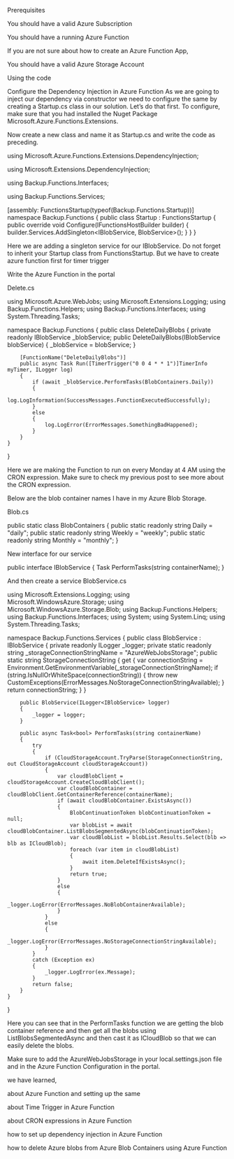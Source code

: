 Prerequisites

You should have a valid Azure Subscription

You should have a running Azure Function

If you are not sure about how to create an Azure Function App, 

You should have a valid Azure Storage Account

Using the code

Configure the Dependency Injection in Azure Function
As we are going to inject our dependency via constructor we need to configure the same by creating a Startup.cs class in our solution. Let’s do that first. To configure, make sure that you had installed the Nuget Package Microsoft.Azure.Functions.Extensions.

Now create a new class and name it as Startup.cs and write the code as preceding.

using Microsoft.Azure.Functions.Extensions.DependencyInjection;

using Microsoft.Extensions.DependencyInjection;

using Backup.Functions.Interfaces;

using Backup.Functions.Services;

[assembly: FunctionsStartup(typeof(Backup.Functions.Startup))]
namespace Backup.Functions
{
    public class Startup : FunctionsStartup
    {
        public override void Configure(IFunctionsHostBuilder builder)
        {
            builder.Services.AddSingleton<IBlobService, BlobService>();
        }
    }
}

Here we are adding a singleton service for our IBlobService. Do not forget to inherit your Startup class from FunctionsStartup. But we have to create azure function first for timer trigger



Write the Azure Function in the portal

Delete.cs

using Microsoft.Azure.WebJobs;
using Microsoft.Extensions.Logging;
using Backup.Functions.Helpers;
using Backup.Functions.Interfaces;
using System.Threading.Tasks;

namespace Backup.Functions
{
    public class DeleteDailyBlobs
    {
        private readonly IBlobService _blobService;
        public DeleteDailyBlobs(IBlobService blobService)
        {
            _blobService = blobService;
        }
        
        [FunctionName("DeleteDailyBlobs")]
        public async Task Run([TimerTrigger("0 0 4 * * 1")]TimerInfo myTimer, ILogger log)
        {
            if (await _blobService.PerformTasks(BlobContainers.Daily))
            {
                log.LogInformation(SuccessMessages.FunctionExecutedSuccessfully);
            }
            else
            {
                log.LogError(ErrorMessages.SomethingBadHappened);
            }
        }
    }
}

Here we are making the Function to run on every Monday at 4 AM using the CRON expression. Make sure to check my previous post to see more about the CRON expression.

Below are the blob container names I have in my Azure Blob Storage.

Blob.cs

public static class BlobContainers
{
   public static readonly string Daily = "daily";
   public static readonly string Weekly = "weekly";
   public static readonly string Monthly = "monthly";
}

New interface for our service

public interface IBlobService
{
 Task<bool> PerformTasks(string containerName);
}



And then create a service BlobService.cs

using Microsoft.Extensions.Logging;
using Microsoft.WindowsAzure.Storage;
using Microsoft.WindowsAzure.Storage.Blob;
using Backup.Functions.Helpers;
using Backup.Functions.Interfaces;
using System;
using System.Linq;
using System.Threading.Tasks;

namespace Backup.Functions.Services
{
    public class BlobService : IBlobService
    {
        private readonly ILogger<IBlobService> _logger;
        private static readonly string _storageConnectionStringName = "AzureWebJobsStorage";
        public static string StorageConnectionString
        {
            get
            {
                var connectionString = Environment.GetEnvironmentVariable(_storageConnectionStringName);
                if (string.IsNullOrWhiteSpace(connectionString))
                {
                    throw new CustomExceptions(ErrorMessages.NoStorageConnectionStringAvailable);
                }
                return connectionString;
            }
        }

        public BlobService(ILogger<IBlobService> logger)
        {
            _logger = logger;
        }

        public async Task<bool> PerformTasks(string containerName)
        {
            try
            {
                if (CloudStorageAccount.TryParse(StorageConnectionString, out CloudStorageAccount cloudStorageAccount))
                {
                    var cloudBlobClient = cloudStorageAccount.CreateCloudBlobClient();
                    var cloudBlobContainer = cloudBlobClient.GetContainerReference(containerName);
                    if (await cloudBlobContainer.ExistsAsync())
                    {
                        BlobContinuationToken blobContinuationToken = null;
                        var blobList = await cloudBlobContainer.ListBlobsSegmentedAsync(blobContinuationToken);
                        var cloudBlobList = blobList.Results.Select(blb => blb as ICloudBlob);
                        foreach (var item in cloudBlobList)
                        {
                            await item.DeleteIfExistsAsync();
                        }
                        return true;
                    }
                    else
                    {
                        _logger.LogError(ErrorMessages.NoBlobContainerAvailable);
                    }
                }
                else
                {
                    _logger.LogError(ErrorMessages.NoStorageConnectionStringAvailable);
                }
            }
            catch (Exception ex)
            {
                _logger.LogError(ex.Message);
            }
            return false;
        }
    }
}

Here you can see that in the PerformTasks function we are getting the blob container reference and then get all the blobs using ListBlobsSegmentedAsync and then cast it as ICloudBlob so that we can easily delete the blobs.

Make sure to add the AzureWebJobsStorage in your local.settings.json file and in the Azure Function Configuration in the portal.

we have learned,

about Azure Function and setting up the same

about Time Trigger in Azure Function

about CRON expressions in Azure Function

how to set up dependency injection in Azure Function

how to delete Azure blobs from Azure Blob Containers using Azure Function






